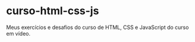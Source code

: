 # curso-html-css-js
Meus exercícios e desafios do curso de HTML, CSS e JavaScript do curso em vídeo.
